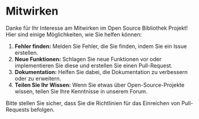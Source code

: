 # Mitwirken

Danke für Ihr Interesse am Mitwirken im Open Source Bibliothek Projekt! Hier sind einige Möglichkeiten, wie Sie helfen können:

1. **Fehler finden:** Melden Sie Fehler, die Sie finden, indem Sie ein Issue erstellen.
2. **Neue Funktionen:** Schlagen Sie neue Funktionen vor oder implementieren Sie diese und erstellen Sie einen Pull-Request.
3. **Dokumentation:** Helfen Sie dabei, die Dokumentation zu verbessern oder zu erweitern.
4. **Teilen Sie Ihr Wissen:** Wenn Sie etwas über Open-Source-Projekte wissen, teilen Sie Ihre Kenntnisse in unserem Forum.

Bitte stellen Sie sicher, dass Sie die Richtlinien für das Einreichen von Pull-Requests befolgen.